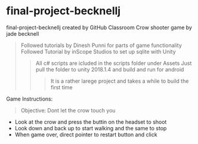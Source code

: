 # final-project-becknellj
final-project-becknellj created by GitHub Classroom
Crow shooter game by jade becknell
>Followed tutorials by  Dinesh Punni for parts of game functionality
>Followed Tutorial by inScope Studios to set up sqlite with Unity
>>All c# scripts are icluded in the scripts folder under Assets
>>Just pull the folder to unity 2018.1.4 and build and run for android
>>>It is a rather larege project and takes a while to build the first time

Game Instructions:
>Objective: Dont let the crow touch you
- Look at the crow and press the buttin on the headset to shoot
- Look down and back up to start walking and the same to stop
- When game over, direct pointer to restart button and click
